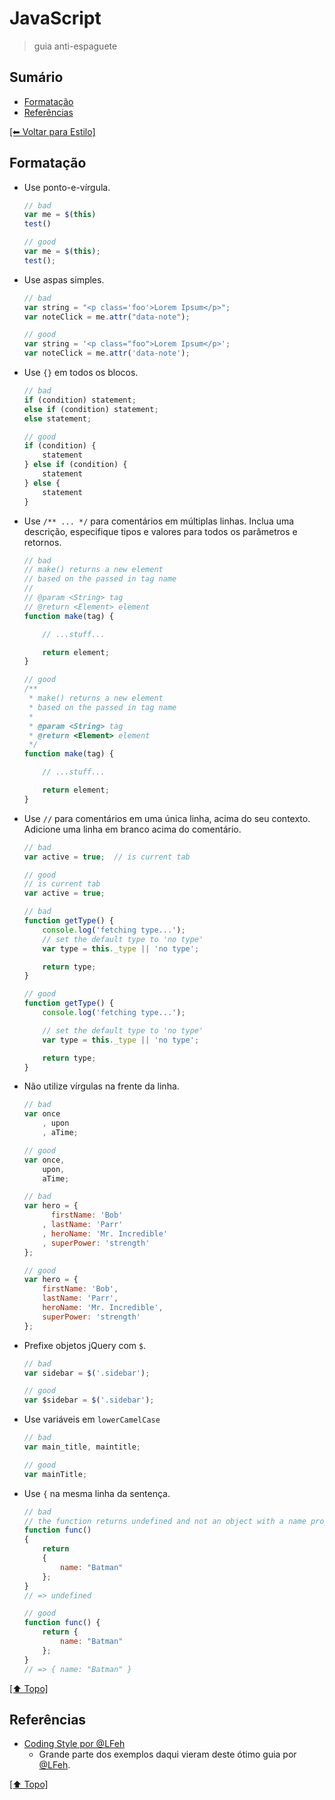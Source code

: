 # JavaScript
> guia anti-espaguete

## Sumário
- [Formatação](#formata%C3%A7%C3%A3o)
- [Referências](#refer%C3%AAncias)

[[⬅︎ Voltar para Estilo]](https://github.com/mktvirtual/guides/tree/master/estilo)


## Formatação

- Use ponto-e-vírgula.
    ```javascript
    // bad
    var me = $(this)
    test()

    // good
    var me = $(this);
    test();
    ```

- Use aspas simples.
    ```javascript
    // bad
    var string = "<p class='foo'>Lorem Ipsum</p>";
    var noteClick = me.attr("data-note");

    // good
    var string = '<p class="foo">Lorem Ipsum</p>';
    var noteClick = me.attr('data-note');
    ```

- Use `{}` em todos os blocos.
    ```javascript
    // bad
    if (condition) statement;
    else if (condition) statement;
    else statement;

    // good
    if (condition) {
        statement
    } else if (condition) {
        statement
    } else {
        statement
    }
    ```

- Use `/** ... */` para comentários em múltiplas linhas. Inclua uma descrição, especifique tipos e valores para todos os parâmetros e retornos.
    ```javascript
    // bad
    // make() returns a new element
    // based on the passed in tag name
    //
    // @param <String> tag
    // @return <Element> element
    function make(tag) {

        // ...stuff...

        return element;
    }

    // good
    /**
     * make() returns a new element
     * based on the passed in tag name
     *
     * @param <String> tag
     * @return <Element> element
     */
    function make(tag) {

        // ...stuff...

        return element;
    }
    ```

- Use `//` para comentários em uma única linha, acima do seu contexto. Adicione uma linha em branco acima do comentário.
    ```javascript
    // bad
    var active = true;  // is current tab

    // good
    // is current tab
    var active = true;

    // bad
    function getType() {
        console.log('fetching type...');
        // set the default type to 'no type'
        var type = this._type || 'no type';

        return type;
    }

    // good
    function getType() {
        console.log('fetching type...');

        // set the default type to 'no type'
        var type = this._type || 'no type';

        return type;
    }
    ```

- Não utilize vírgulas na frente da linha.
    ```javascript
    // bad
    var once
        , upon
        , aTime;

    // good
    var once,
        upon,
        aTime;

    // bad
    var hero = {
          firstName: 'Bob'
        , lastName: 'Parr'
        , heroName: 'Mr. Incredible'
        , superPower: 'strength'
    };

    // good
    var hero = {
        firstName: 'Bob',
        lastName: 'Parr',
        heroName: 'Mr. Incredible',
        superPower: 'strength'
    };
    ```

- Prefixe objetos jQuery com `$`.
    ```javascript
    // bad
    var sidebar = $('.sidebar');

    // good
    var $sidebar = $('.sidebar');
    ```

- Use variáveis em `lowerCamelCase`
    ```javascript
    // bad
    var main_title, maintitle;

    // good
    var mainTitle;
    ```

- Use `{` na mesma linha da sentença.
    ```javascript
    // bad
    // the function returns undefined and not an object with a name property
    function func() 
    {
        return
        {
            name: "Batman"
        }; 
    }
    // => undefined

    // good
    function func() { 
        return {
            name: "Batman"
        };
    }
    // => { name: "Batman" }
    ```

[[⬆︎ Topo]](#sum%C3%A1rio)

## Referências

- [Coding Style por @LFeh](https://github.com/LFeh/coding-style#js)
    - Grande parte dos exemplos daqui vieram deste ótimo guia por [@LFeh](https://github.com/LFeh).

[[⬆︎ Topo]](#sum%C3%A1rio)
